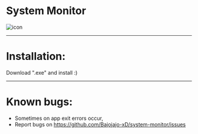 # System Monitor
![icon](https://user-images.githubusercontent.com/81306360/116520234-bcdb0180-a8d2-11eb-80d1-f171fc34bd8c.png)

--------------------------
# Installation:

Download ".exe" and install :)

---------------------------
# Known bugs:

- Sometimes on app exit errors occur,  
- Report bugs on https://github.com/Bajojajo-xD/system-monitor/issues
